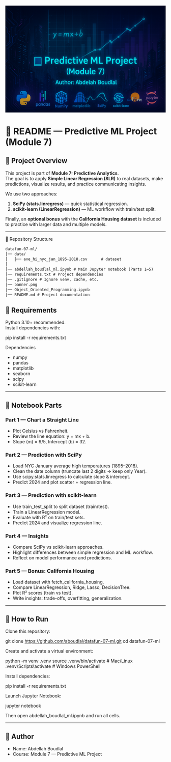 ![Project Banner](banner.png)
# 📘 README — Predictive ML Project (Module 7)

## 🔹 Project Overview
This project is part of **Module 7: Predictive Analytics**.  
The goal is to apply **Simple Linear Regression (SLR)** to real datasets, make predictions, visualize results, and practice communicating insights.  

We use two approaches:
1. **SciPy (stats.linregress)** — quick statistical regression.  
2. **scikit-learn (LinearRegression)** — ML workflow with train/test split.  

Finally, an **optional bonus** with the **California Housing dataset** is included to practice with larger data and multiple models.  

---

🔹 Repository Structure


    datafun-07-ml/
    │── data/                
    │   ├── ave_hi_nyc_jan_1895-2018.csv      # dataset 
    │  
    │── abdellah_boudlal_ml.ipynb # Main Jupyter notebook (Parts 1–5)
    │── requirements.txt # Project dependencies
    │── .gitignore # Ignore venv, cache, etc.
    │── banner.png
    │── Object_Oriented_Programming.ipynb
    │── README.md # Project documentation

## 🔹 Requirements
Python 3.10+ recommended.  
Install dependencies with:

pip install -r requirements.txt

Dependencies
- numpy
- pandas
- matplotlib
- seaborn
- scipy
- scikit-learn

---

## 🔹 Notebook Parts

### Part 1 — Chart a Straight Line
- Plot Celsius vs Fahrenheit.  
- Review the line equation: y = mx + b.  
- Slope (m) = 9/5, Intercept (b) = 32.  

### Part 2 — Prediction with SciPy
- Load NYC January average high temperatures (1895–2018).  
- Clean the date column (truncate last 2 digits → keep only Year).  
- Use scipy.stats.linregress to calculate slope & intercept.  
- Predict 2024 and plot scatter + regression line.  

### Part 3 — Prediction with scikit-learn
- Use train_test_split to split dataset (train/test).  
- Train a LinearRegression model.  
- Evaluate with R² on train/test sets.  
- Predict 2024 and visualize regression line.  

### Part 4 — Insights
- Compare SciPy vs scikit-learn approaches.  
- Highlight differences between simple regression and ML workflow.  
- Reflect on model performance and predictions.  

### Part 5 — Bonus: California Housing
- Load dataset with fetch_california_housing.  
- Compare LinearRegression, Ridge, Lasso, DecisionTree.  
- Plot R² scores (train vs test).  
- Write insights: trade-offs, overfitting, generalization.  

---

## 🔹 How to Run

Clone this repository:

git clone https://github.com/aboudlal/datafun-07-ml.git
cd datafun-07-ml

Create and activate a virtual environment:

python -m venv .venv
source .venv/bin/activate   # Mac/Linux
.venv\Scripts\activate      # Windows PowerShell

Install dependencies:

pip install -r requirements.txt

Launch Jupyter Notebook:

jupyter notebook

Then open abdellah_boudlal_ml.ipynb and run all cells.

---

## 🔹 Author
- Name: Abdellah Boudlal
- Course: Module 7 — Predictive ML Project
